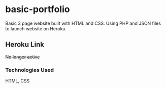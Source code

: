 # basic-portfolio
Basic 3 page website built with HTML and CSS. Using PHP and JSON files to launch website on Heroku.

## Heroku Link
~~No longer active~~

### Technologies Used
HTML, CSS
